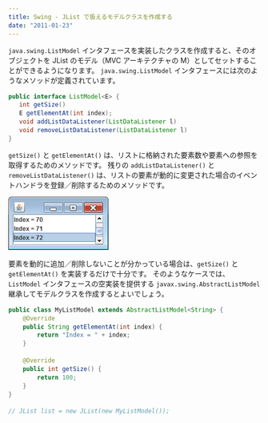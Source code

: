```yaml
---
title: Swing - JList で扱えるモデルクラスを作成する
date: "2011-01-23"
---
```


`java.swing.ListModel` インタフェースを実装したクラスを作成すると、そのオブジェクトを JList のモデル（MVC アーキテクチャの M）としてセットすることができるようになります。
`java.swing.ListModel` インタフェースには次のようなメソッドが定義されています。

~~~ java
public interface ListModel<E> {
   int getSize()
   E getElementAt(int index);
   void addListDataListener(ListDataListener l)
   void removeListDataListener(ListDataListener l)
}
~~~

`getSize()` と `getElementAt()` は、リストに格納された要素数や要素への参照を取得するためのメソッドです。
残りの `addListDataListener()` と `removeListDataListener()` は、リストの要素が動的に変更された場合のイベントハンドラを登録／削除するためのメソッドです。

![jlist-model.png](./jlist-model.png)

要素を動的に追加／削除しないことが分かっている場合は、`getSize()` と `getElementAt()` を実装するだけで十分です。
そのようなケースでは、`ListModel` インタフェースの空実装を提供する `javax.swing.AbstractListModel` 継承してモデルクラスを作成するとよいでしょう。

~~~ java
public class MyListModel extends AbstractListModel<String> {
    @Override
    public String getElementAt(int index) {
        return "Index = " + index;
    }

    @Override
    public int getSize() {
        return 100;
    }
}

// JList list = new JList(new MyListModel());
~~~

